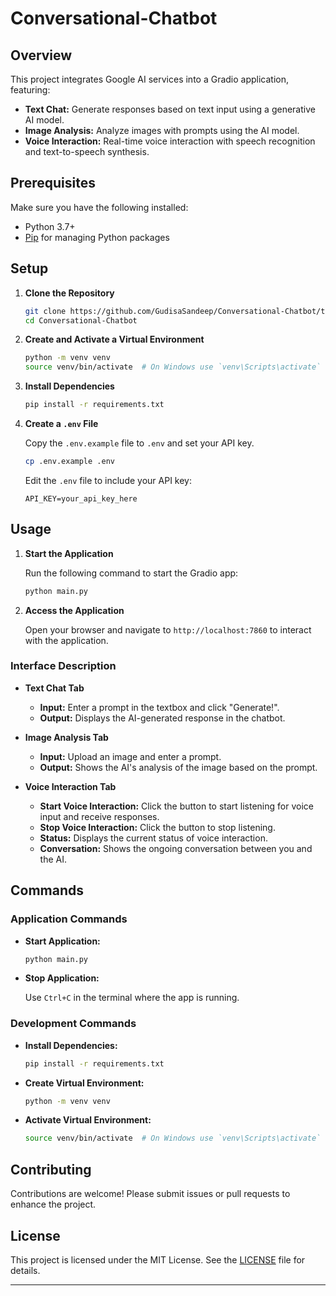 # Conversational-Chatbot
## Overview

This project integrates Google AI services into a Gradio application, featuring:

- **Text Chat:** Generate responses based on text input using a generative AI model.
- **Image Analysis:** Analyze images with prompts using the AI model.
- **Voice Interaction:** Real-time voice interaction with speech recognition and text-to-speech synthesis.

## Prerequisites

Make sure you have the following installed:

- Python 3.7+
- [Pip](https://pip.pypa.io/en/stable/) for managing Python packages

## Setup

1. **Clone the Repository**

   ```bash
   git clone https://github.com/GudisaSandeep/Conversational-Chatbot/tree/main
   cd Conversational-Chatbot
   ```

2. **Create and Activate a Virtual Environment**

   ```bash
   python -m venv venv
   source venv/bin/activate  # On Windows use `venv\Scripts\activate`
   ```

3. **Install Dependencies**

   ```bash
   pip install -r requirements.txt
   ```

4. **Create a `.env` File**

   Copy the `.env.example` file to `.env` and set your API key.

   ```bash
   cp .env.example .env
   ```

   Edit the `.env` file to include your API key:

   ```env
   API_KEY=your_api_key_here
   ```

## Usage

1. **Start the Application**

   Run the following command to start the Gradio app:

   ```bash
   python main.py
   ```

2. **Access the Application**

   Open your browser and navigate to `http://localhost:7860` to interact with the application.

### Interface Description

- **Text Chat Tab**
  - **Input:** Enter a prompt in the textbox and click "Generate!".
  - **Output:** Displays the AI-generated response in the chatbot.

- **Image Analysis Tab**
  - **Input:** Upload an image and enter a prompt.
  - **Output:** Shows the AI's analysis of the image based on the prompt.

- **Voice Interaction Tab**
  - **Start Voice Interaction:** Click the button to start listening for voice input and receive responses.
  - **Stop Voice Interaction:** Click the button to stop listening.
  - **Status:** Displays the current status of voice interaction.
  - **Conversation:** Shows the ongoing conversation between you and the AI.

## Commands

### Application Commands

- **Start Application:**

  ```bash
  python main.py
  ```

- **Stop Application:**

  Use `Ctrl+C` in the terminal where the app is running.

### Development Commands

- **Install Dependencies:**

  ```bash
  pip install -r requirements.txt
  ```

- **Create Virtual Environment:**

  ```bash
  python -m venv venv
  ```

- **Activate Virtual Environment:**

  ```bash
  source venv/bin/activate  # On Windows use `venv\Scripts\activate`
  ```



## Contributing

Contributions are welcome! Please submit issues or pull requests to enhance the project.

## License

This project is licensed under the MIT License. See the [LICENSE](LICENSE) file for details.

---


